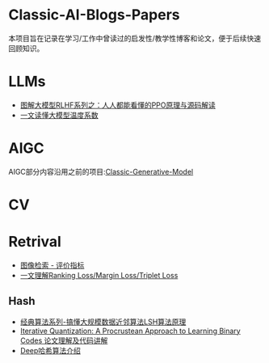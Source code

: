 # Classic-AI-Blogs-Papers
本项目旨在记录在学习/工作中曾读过的启发性/教学性博客和论文，便于后续快速回顾知识。

# LLMs
- [图解大模型RLHF系列之：人人都能看懂的PPO原理与源码解读](https://zhuanlan.zhihu.com/p/677607581)
- [一文读懂大模型温度系数](https://zhuanlan.zhihu.com/p/666670367)

# AIGC
AIGC部分内容沿用之前的项目:[Classic-Generative-Model](https://github.com/liujf69/Classic-Generative-Model)

# CV

# Retrival
- [图像检索 - 评价指标](https://cloud.tencent.com/developer/article/1391856)
- [一文理解Ranking Loss/Margin Loss/Triplet Loss](https://zhuanlan.zhihu.com/p/158853633)
## Hash
- [经典算法系列-搞懂大规模数据近邻算法LSH算法原理](https://zhuanlan.zhihu.com/p/581008101)
- [Iterative Quantization: A Procrustean Approach to Learning Binary Codes 论文理解及代码讲解](https://blog.csdn.net/liuheng0111/article/details/52242491)
- [Deep哈希算法介绍](https://zhuanlan.zhihu.com/p/21396173)
